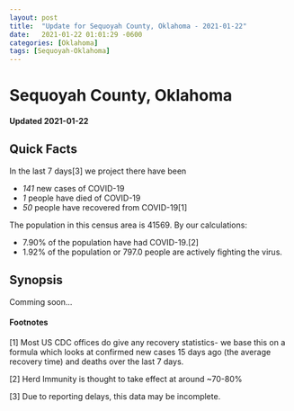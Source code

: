 ```yaml
---
layout: post
title:  "Update for Sequoyah County, Oklahoma - 2021-01-22"
date:   2021-01-22 01:01:29 -0600
categories: [Oklahoma]
tags: [Sequoyah-Oklahoma]
---
```


# Sequoyah County, Oklahoma
#### Updated 2021-01-22

## Quick Facts

In the last 7 days[3] we project there have been
- *141* new cases of COVID-19
- *1* people have died of COVID-19
- *50* people have recovered from COVID-19[1]

The population in this census area is 41569. By our calculations:
- 7.90% of the population have had COVID-19.[2]
- 1.92% of the population or 797.0 people are actively fighting the virus.

## Synopsis

Comming soon...


#### Footnotes

[1] Most US CDC offices do give any recovery statistics- we base this on a formula which looks at confirmed new cases
15 days ago (the average recovery time) and deaths over the last 7 days.

[2] Herd Immunity is thought to take effect at around ~70-80%

[3] Due to reporting delays, this data may be incomplete.
 
    